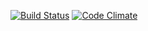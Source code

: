 [![Build Status](http://img.shields.io/travis/tachikomaio/fish-sauce/master.svg?style=flat)](https://travis-ci.org/tachikomaio/fish-sauce)
[![Code Climate](http://img.shields.io/codeclimate/github/tachikomaio/fish-sauce.svg?style=flat)](https://codeclimate.com/github/tachikomaio/fish-sauce)
